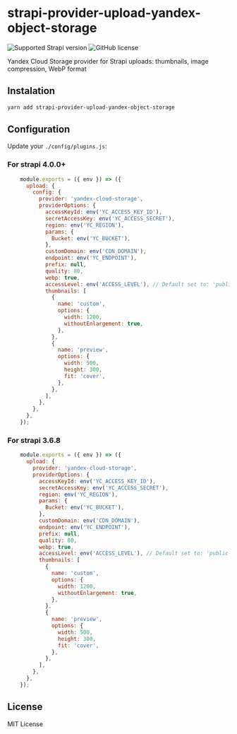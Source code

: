 # strapi-provider-upload-yandex-object-storage
![Supported Strapi version](https://img.shields.io/badge/Strapi-3.6.8-green.svg) ![GitHub license](https://img.shields.io/github/license/nekrasovp/strapi-provider-upload-yandex-object-storage.svg)

Yandex Cloud Storage provider for Strapi uploads: thumbnails, image compression, WebP format

## Instalation

```sh
yarn add strapi-provider-upload-yandex-object-storage
```

## Configuration
Update your `./config/plugins.js`:

### For strapi 4.0.0+

```js
    module.exports = ({ env }) => ({
      upload: {
        config: {
          provider: 'yandex-cloud-storage',
          providerOptions: {
            accessKeyId: env('YC_ACCESS_KEY_ID'),
            secretAccessKey: env('YC_ACCESS_SECRET'),
            region: env('YC_REGION'),
            params: {
              Bucket: env('YC_BUCKET'),
            },
            customDomain: env('CDN_DOMAIN'),
            endpoint: env('YC_ENDPOINT'),
            prefix: null,
            quality: 80,
            webp: true,
            accessLevel: env('ACCESS_LEVEL'), // Default set to: 'public-read'
            thumbnails: [
              {
                name: 'custom',
                options: {
                  width: 1200,
                  withoutEnlargement: true,
                },
              },
              {
                name: 'preview',
                options: {
                  width: 500,
                  height: 300,
                  fit: 'cover',
                },
              },
            ],
          },
        },
      },
    });
```

### For strapi 3.6.8

```js
    module.exports = ({ env }) => ({
      upload: {
        provider: 'yandex-cloud-storage',
        providerOptions: {
          accessKeyId: env('YC_ACCESS_KEY_ID'),
          secretAccessKey: env('YC_ACCESS_SECRET'),
          region: env('YC_REGION'),
          params: {
            Bucket: env('YC_BUCKET'),
          },
          customDomain: env('CDN_DOMAIN'),
          endpoint: env('YC_ENDPOINT'),
          prefix: null,
          quality: 80,
          webp: true,
          accessLevel: env('ACCESS_LEVEL'), // Default set to: 'public-read'
          thumbnails: [
            {
              name: 'custom',
              options: {
                width: 1200,
                withoutEnlargement: true,
              },
            },
            {
              name: 'preview',
              options: {
                width: 500,
                height: 300,
                fit: 'cover',
              },
            },
          ],
        },
      },
    });
```

## License

MIT License
